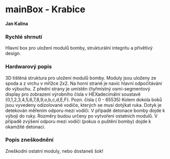 # mainBox - Krabice

**Jan Kalina**

### Rychlé shrnutí
Hlavní box pro uložení modulů bomby, strukturální integritu a přívětivý design.

### Hardwarový popis
3D tištěná struktura pro uložení modulů bomby. Moduly jsou uloženy ze spoda a z vrchu v mřížce 2x2. Na horní straně je navíc hlavní odpočítávání do výbuchu. Z přední strany je umístěn čtyřmístný osmi-segmentový display pro zobrazení výrobního čísla v HEXadecimální soustavě {0,1,2,3,4,5,6,7,8,9,o,b,c,d,E,F}.  Pozn. čísla ( 0 - 65535) Kolem dokola boků jsou vyvedeny odizolované vodiče, kterých se musí dotýkat ruka. Dotyk je detekován měřením odporu mezi vodiči. V případě detonace bomby dojde k výboji do ruky. Rozměry budou určeny po vytvoření ostatních modulů.
V případě zvýšení odporu mezi vodiči (pokus o puštění bomby) dojde k okamžité detonaci.

### Popis zneškodnění
Zneškodni ostatní moduly, nebo dostaneš šok!
